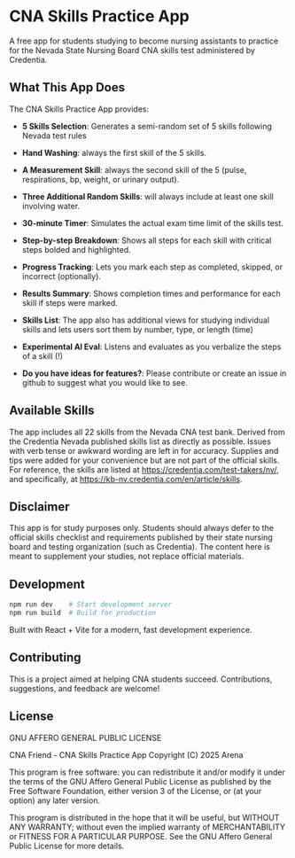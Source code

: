# CNA Skills Practice App

A free app for students studying to become nursing assistants to practice for the Nevada State Nursing Board CNA skills test administered by Credentia.

## What This App Does

The CNA Skills Practice App provides:

- **5 Skills Selection**: Generates a semi-random set of 5 skills following Nevada test rules
- **Hand Washing**: always the first skill of the 5 skills.
- **A Measurement Skill**: always the second skill of the 5 (pulse, respirations, bp, weight, or urinary output).
- **Three Additional Random Skills**: will always include at least one skill involving water. 
- **30-minute Timer**: Simulates the actual exam time limit of the skills test.
- **Step-by-step Breakdown**: Shows all steps for each skill with critical steps bolded and highlighted.
- **Progress Tracking**: Lets you mark each step as completed, skipped, or incorrect (optionally).
- **Results Summary**: Shows completion times and performance for each skill if steps were marked.

- **Skills List**: The app also has additional views for studying individual skills and lets users sort them by number, type, or length (time)

- **Experimental AI Eval**: Listens and evaluates as you verbalize the steps of a skill (!)

- **Do you have ideas for features?**: Please contribute or create an issue in github to suggest what you would like to see. 

## Available Skills

The app includes all 22 skills from the Nevada CNA test bank. Derived from the Credentia Nevada published skills list as directly as possible. Issues with verb tense or awkward wording are left in for accuracy. Supplies and tips were added for your convenience but are not part of the official skills.
For reference, the skills are listed at https://credentia.com/test-takers/nv/, and specifically, at https://kb-nv.credentia.com/en/article/skills.

## Disclaimer

This app is for study purposes only. Students should always defer to the official skills checklist and requirements published by their state nursing board and testing organization (such as Credentia). The content here is meant to supplement your studies, not replace official materials.

## Development

```bash
npm run dev    # Start development server
npm run build  # Build for production
```

Built with React + Vite for a modern, fast development experience.

## Contributing

This is a project aimed at helping CNA students succeed. Contributions, suggestions, and feedback are welcome!

## License

GNU AFFERO GENERAL PUBLIC LICENSE

CNA Friend - CNA Skills Practice App
Copyright (C) 2025 Arena

This program is free software: you can redistribute it and/or modify
it under the terms of the GNU Affero General Public License as published
by the Free Software Foundation, either version 3 of the License, or
(at your option) any later version.
 
This program is distributed in the hope that it will be useful,
but WITHOUT ANY WARRANTY; without even the implied warranty of
MERCHANTABILITY or FITNESS FOR A PARTICULAR PURPOSE. See the
GNU Affero General Public License for more details.
